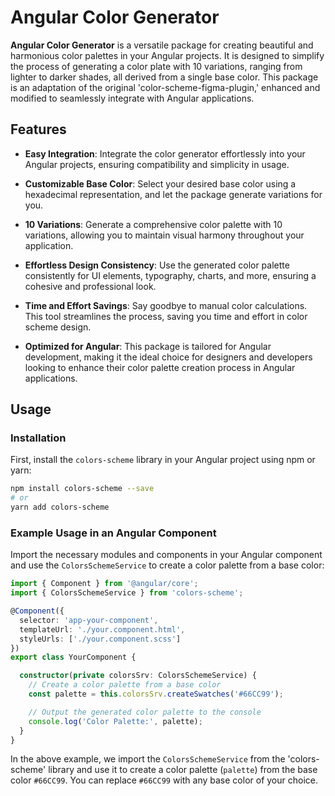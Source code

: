 # Angular Color Generator

**Angular Color Generator** is a versatile package for creating beautiful and harmonious color palettes in your Angular projects. It is designed to simplify the process of generating a color plate with 10 variations, ranging from lighter to darker shades, all derived from a single base color. This package is an adaptation of the original 'color-scheme-figma-plugin,' enhanced and modified to seamlessly integrate with Angular applications.

## Features

- **Easy Integration**: Integrate the color generator effortlessly into your Angular projects, ensuring compatibility and simplicity in usage.

- **Customizable Base Color**: Select your desired base color using a hexadecimal representation, and let the package generate variations for you.

- **10 Variations**: Generate a comprehensive color palette with 10 variations, allowing you to maintain visual harmony throughout your application.

- **Effortless Design Consistency**: Use the generated color palette consistently for UI elements, typography, charts, and more, ensuring a cohesive and professional look.

- **Time and Effort Savings**: Say goodbye to manual color calculations. This tool streamlines the process, saving you time and effort in color scheme design.

- **Optimized for Angular**: This package is tailored for Angular development, making it the ideal choice for designers and developers looking to enhance their color palette creation process in Angular applications.

## Usage

### Installation

First, install the `colors-scheme` library in your Angular project using npm or yarn:

```bash
npm install colors-scheme --save
# or
yarn add colors-scheme

```

### Example Usage in an Angular Component
Import the necessary modules and components in your Angular component and use the `ColorsSchemeService` to create a color palette from a base color:


```typescript
import { Component } from '@angular/core';
import { ColorsSchemeService } from 'colors-scheme';

@Component({
  selector: 'app-your-component',
  templateUrl: './your.component.html',
  styleUrls: ['./your.component.scss']
})
export class YourComponent {

  constructor(private colorsSrv: ColorsSchemeService) {
    // Create a color palette from a base color
    const palette = this.colorsSrv.createSwatches('#66CC99');

    // Output the generated color palette to the console
    console.log('Color Palette:', palette);
  }
}

```

In the above example, we import the `ColorsSchemeService` from the 'colors-scheme' library and use it to create a color palette (`palette`) from the base color `#66CC99`. You can replace `#66CC99` with any base color of your choice.

